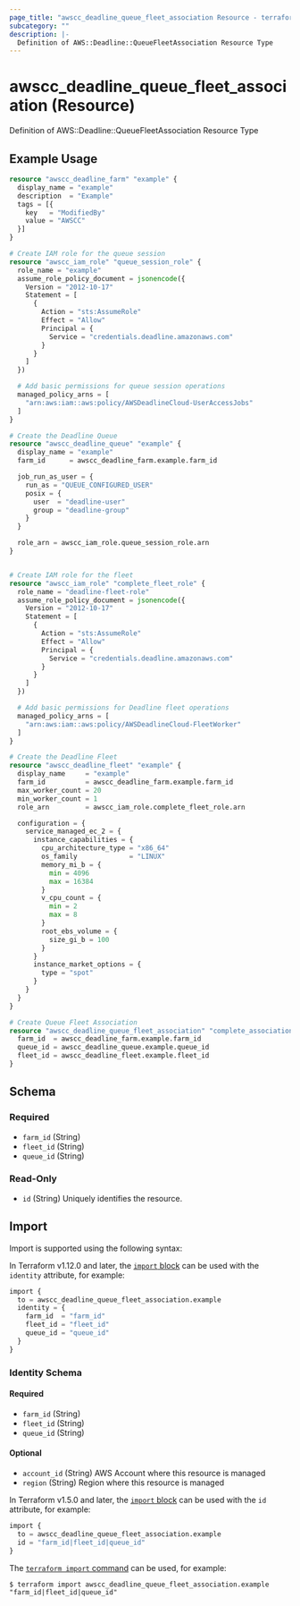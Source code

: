 ```yaml
---
page_title: "awscc_deadline_queue_fleet_association Resource - terraform-provider-awscc"
subcategory: ""
description: |-
  Definition of AWS::Deadline::QueueFleetAssociation Resource Type
---
```


# awscc_deadline_queue_fleet_association (Resource)

Definition of AWS::Deadline::QueueFleetAssociation Resource Type

## Example Usage

```terraform
resource "awscc_deadline_farm" "example" {
  display_name = "example"
  description  = "Example"
  tags = [{
    key   = "ModifiedBy"
    value = "AWSCC"
  }]
}

# Create IAM role for the queue session
resource "awscc_iam_role" "queue_session_role" {
  role_name = "example"
  assume_role_policy_document = jsonencode({
    Version = "2012-10-17"
    Statement = [
      {
        Action = "sts:AssumeRole"
        Effect = "Allow"
        Principal = {
          Service = "credentials.deadline.amazonaws.com"
        }
      }
    ]
  })

  # Add basic permissions for queue session operations
  managed_policy_arns = [
    "arn:aws:iam::aws:policy/AWSDeadlineCloud-UserAccessJobs"
  ]
}

# Create the Deadline Queue
resource "awscc_deadline_queue" "example" {
  display_name = "example"
  farm_id      = awscc_deadline_farm.example.farm_id

  job_run_as_user = {
    run_as = "QUEUE_CONFIGURED_USER"
    posix = {
      user  = "deadline-user"
      group = "deadline-group"
    }
  }

  role_arn = awscc_iam_role.queue_session_role.arn
}


# Create IAM role for the fleet
resource "awscc_iam_role" "complete_fleet_role" {
  role_name = "deadline-fleet-role"
  assume_role_policy_document = jsonencode({
    Version = "2012-10-17"
    Statement = [
      {
        Action = "sts:AssumeRole"
        Effect = "Allow"
        Principal = {
          Service = "credentials.deadline.amazonaws.com"
        }
      }
    ]
  })

  # Add basic permissions for Deadline fleet operations
  managed_policy_arns = [
    "arn:aws:iam::aws:policy/AWSDeadlineCloud-FleetWorker"
  ]
}

# Create the Deadline Fleet
resource "awscc_deadline_fleet" "example" {
  display_name     = "example"
  farm_id          = awscc_deadline_farm.example.farm_id
  max_worker_count = 20
  min_worker_count = 1
  role_arn         = awscc_iam_role.complete_fleet_role.arn

  configuration = {
    service_managed_ec_2 = {
      instance_capabilities = {
        cpu_architecture_type = "x86_64"
        os_family             = "LINUX"
        memory_mi_b = {
          min = 4096
          max = 16384
        }
        v_cpu_count = {
          min = 2
          max = 8
        }
        root_ebs_volume = {
          size_gi_b = 100
        }
      }
      instance_market_options = {
        type = "spot"
      }
    }
  }
}

# Create Queue Fleet Association
resource "awscc_deadline_queue_fleet_association" "complete_association" {
  farm_id  = awscc_deadline_farm.example.farm_id
  queue_id = awscc_deadline_queue.example.queue_id
  fleet_id = awscc_deadline_fleet.example.fleet_id
}
```

<!-- schema generated by tfplugindocs -->
## Schema

### Required

- `farm_id` (String)
- `fleet_id` (String)
- `queue_id` (String)

### Read-Only

- `id` (String) Uniquely identifies the resource.

## Import

Import is supported using the following syntax:

In Terraform v1.12.0 and later, the [`import` block](https://developer.hashicorp.com/terraform/language/import) can be used with the `identity` attribute, for example:

```terraform
import {
  to = awscc_deadline_queue_fleet_association.example
  identity = {
    farm_id  = "farm_id"
    fleet_id = "fleet_id"
    queue_id = "queue_id"
  }
}
```

<!-- schema generated by tfplugindocs -->
### Identity Schema

#### Required

- `farm_id` (String)
- `fleet_id` (String)
- `queue_id` (String)

#### Optional

- `account_id` (String) AWS Account where this resource is managed
- `region` (String) Region where this resource is managed

In Terraform v1.5.0 and later, the [`import` block](https://developer.hashicorp.com/terraform/language/import) can be used with the `id` attribute, for example:

```terraform
import {
  to = awscc_deadline_queue_fleet_association.example
  id = "farm_id|fleet_id|queue_id"
}
```

The [`terraform import` command](https://developer.hashicorp.com/terraform/cli/commands/import) can be used, for example:

```shell
$ terraform import awscc_deadline_queue_fleet_association.example "farm_id|fleet_id|queue_id"
```